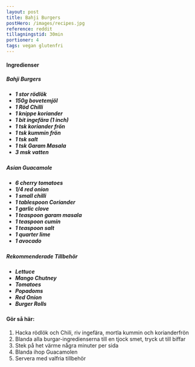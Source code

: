 ```yaml
---
layout: post
title: Bahji Burgers
postHero: /images/recipes.jpg
reference: reddit
tillagningstid: 30min
portioner: 4
tags: vegan glutenfri
---
```

<h4>Ingredienser</h4>
<h5>Bahji Burgers<h5>
<ul>
    <li>1 stor rödlök</li>
    <li>150g bovetemjöl</li>
    <li>1 Röd Chilli</li>
    <li>1 knippe koriander</li>
    <li>1 bit ingefära (1 inch)</li>
    <li>1 tsk koriander frön</li>
    <li>1 tsk kummin frön</li>
    <li>1 tsk salt</li>
    <li>1 tsk Garam Masala</li>
    <li>3 msk vatten</li>
</ul>
<h5>Asian Guacamole<h5>
<ul>
    <li>6 cherry tomatoes</li>
    <li>1/4 red onion</li>
    <li>1 small chilli</li>
    <li>1 tablespoon Coriander</li>
    <li>1 garlic clove</li>
    <li>1 teaspoon garam masala</li>
    <li>1 teaspoon cumin</li>
    <li>1 teaspoon salt</li>
    <li>1 quarter lime</li>
    <li>1 avocado</li>
</ul>
<h5>Rekommenderade Tillbehör<h5>
<ul>
    <li>Lettuce</li>
    <li>Mango Chutney</li>
    <li>Tomatoes</li>
    <li>Popadoms</li>
    <li>Red Onion</li>
    <li>Burger Rolls</li>
</ul>
<h4>Gör så här:</h4>
<ol>
    <li>Hacka rödlök och Chili, riv ingefära, mortla kummin och korianderfrön</li>
    <li>Blanda alla burgar-ingredienserna till en tjock smet, tryck ut till biffar</li>
    <li>Stek på het värme några minuter per sida</li>
    <li>Blanda ihop Guacamolen</li>
    <li>Servera med valfria tillbehör</li>
</ol>










